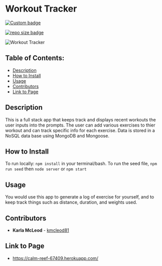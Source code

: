 # Workout Tracker

[![Custom badge](https://img.shields.io/badge/License-ISC-green.svg)](https://shields.io/)

[![repo size badge](https://img.shields.io/badge/github/repo-size/:kmcleod81/:Workout-Tracker)](https://shields.io/)
	

![Workout Tracker](./public/img/workout.gif)

## Table of Contents:
* [Description](#Description)
* [How to Install](#How-to-Install)
* [Usage](#Usage)
* [Contributors](#Contributors)
* [Link to Page](#Link-to-Page)

## Description
This is a full stack app that keeps track and displays recent workouts the user inputs into the prompts. The user can add various exercises to thier workout and can track specific info for each exercise. Data is stored in a NoSQL data base using MongoDB and Mongoose.

## How to Install
To run locally: `npm install` in your terminal/bash. To run the seed file, `npm run seed` then `node server` or `npm start`

## Usage
You would use this app to generate a log of exercise for yourself, and to keep track things such as distance, duration, and weights used.

## Contributors
* **Karla McLeod** - [kmcleod81](https://github.com/kmcleod81)

## Link to Page
* https://calm-reef-67409.herokuapp.com/